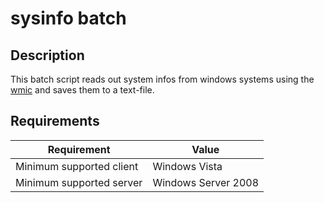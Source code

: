 # sysinfo batch
## Description
This batch script reads out system infos from windows systems using the [wmic](https://learn.microsoft.com/en-us/windows/win32/wmisdk/wmic) and saves them to a text-file.
## Requirements
Requirement	|Value 
------|-----
Minimum supported client |Windows Vista
Minimum supported server |Windows Server 2008